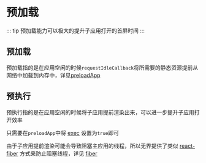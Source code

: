 # 预加载

::: tip
预加载能力可以极大的提升子应用打开的首屏时间
:::
## 预加载

预加载指的是在应用空闲的时候`requestIdleCallback`将所需要的静态资源提前从网络中加载到内存中，详见[preloadApp](/api/preloadApp.html)

## 预执行

预执行指的是在应用空闲的时候将子应用提前渲染出来，可以进一步提升子应用打开效率

只需要在`preloadApp`中将 [exec](/api/preloadApp.html#exec) 设置为`true`即可

由于子应用提前渲染可能会导致阻塞主应用的线程，所以无界提供了类似 [react-fiber](https://github.com/acdlite/react-fiber-architecture) 方式来防止阻塞线程，详见 [fiber](/api/startApp.html#fiber)
